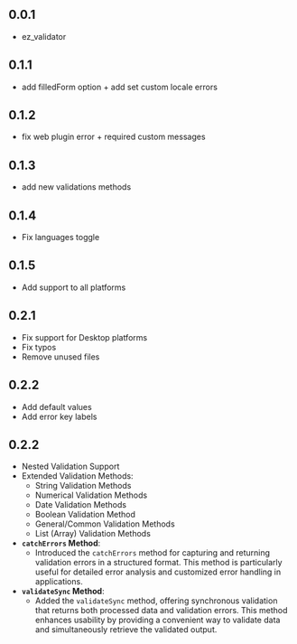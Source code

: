 ## 0.0.1
- ez_validator

## 0.1.1
- add filledForm option + add set custom locale errors

## 0.1.2
- fix web plugin error + required custom messages

## 0.1.3
- add new validations methods

## 0.1.4
- Fix languages toggle

## 0.1.5
- Add support to all platforms

## 0.2.1
- Fix support for Desktop platforms
- Fix typos
- Remove unused files

## 0.2.2
- Add default values
- Add error key labels

## 0.2.2
- Nested Validation Support
- Extended Validation Methods:
  - String Validation Methods
  - Numerical Validation Methods
  - Date Validation Methods
  - Boolean Validation Method
  - General/Common Validation Methods
  - List (Array) Validation Methods
- **`catchErrors` Method**:
  - Introduced the `catchErrors` method for capturing and returning validation errors in a structured format. This method is particularly useful for detailed error analysis and customized error handling in applications.
- **`validateSync` Method**:
    - Added the `validateSync` method, offering synchronous validation that returns both processed data and validation errors. This method enhances usability by providing a convenient way to validate data and simultaneously retrieve the validated output.